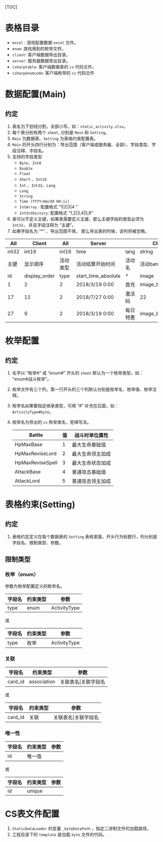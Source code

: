 [TOC]

# 表格目录

* `excel` :  游戏配置数据 `excel` 文件。
* `enum`:  游戏用到的枚举文件。
* `client`:  客户端数据导出目录。
*  `server`: 服务器数据导出目录。
* `csharptable`:  客户端数据表的 `cs` 代码文件。
* `csharpenumcode`: 客户端枚举的 `cs` 代码文件

# 数据配置(Main)

## 约定

1. 表名为下划线分割，全部小写。如：`static_activity.xlsx`。
2. 每个表分别有两个 `sheet`, 分别是 `Main` 和 `Setting`。
3. `Main` 为数据表、`Setting` 为表格约束配置表。
4. `Main` 的开头四行分别为：导出范围（客户端或服务器、全部）、字段类型、字段注释、字段名。
5. 支持的字段类型
   * `Byte`、`Int8`
   * `Double`
   * `Float`
   * `Short` 、`Int16`
   * `Int`  、`Int32`、`Lang`
   * `Long`
   * `String`
   * `Time (YYYY/mm/dd HH:ii)`
   * `IntArray` :  配置格式  “1|2|3|4 ”
   * `IntIntDictory`: 配置格式   “1,2|3,4|5,6”
6. 表可以不定义主键，如果表需要定义主键，那么主键字段的类型必须为 `Int32`， 并且字段注释为 “主键”。
7. 如果字段名为 “*”  、导出范围不填， 那么导出表的时候，该列将被忽略。

| All   | Client        | All      | Server              |          | Client          |
| ----- | ------------- | -------- | ------------------- | -------- | --------------- |
| int32 | int16         | int16    | time                | lang     | string          |
| 主键  | 显示顺序      | 活动类型 | 活动结算开始时间    | 活动名   | 活动banner      |
| id    | display_order | type     | start_time_absolute | *        | image           |
| 1     | 2             | 2        | 2018/3/19 0:00      | 首充     | image_banner_l1 |
| 17    | 11            | 2        | 2018/7/27 0:00      | 激活码   | 22              |
| 27    | 9             | 2        | 2018/3/19 0:00      | 每日特惠 | image_banner3   |

# 枚举配置

## 约定

1. 名字以 “枚举#” 或 “enum#” 开头的 `sheet` 默认为一个枚举类型，如： "enum#战斗枚举"。

2. 枚举文件有三个列，第一行开头的三个列默认分别是枚举名、枚举值、枚举注释。

3. 枚举名如果要指定继承类型，可用 “#”  补充在后面，如：`ActivityType#byte`。

4. 枚举名为导出的 `cs` 枚举类名，驼峰写法。

   | Battle           | 值   | 战斗时单位属性   |
   | ---------------- | ---- | ---------------- |
   | HpMaxBase        | 1    | 最大生命基础值   |
   | HpMaxReviseLord  | 2    | 最大生命领主加成 |
   | HpMaxReviseSpell | 3    | 最大生命状态加成 |
   | AttackBase       | 4    | 普通攻击基础值   |
   | AttackLord       | 5    | 普通攻击领主加成 |

# 表格约束(Setting)

## 约定

1. 表格约定定义在每个数据表的 `Setting` 表格里面，开头行为标题行，列分别是字段名、限制类型、参数。

   

## 限制类型

### 枚举（enum）

参数为枚举配置定义的枚举名。

| 字段名 | 约束类型 | 参数         |
| ------ | -------- | ------------ |
| type   | enum     | ActivityType |

或

| 字段名 | 约束类型 | 参数         |
| ------ | -------- | ------------ |
| type   | 枚举     | ActivityType |

### 关联

| 字段名  | 约束类型    | 参数                 |
| ------- | ----------- | -------------------- |
| card_id | association | 关联表名\|关联字段名 |

或

| 字段名  | 约束类型 | 参数                 |
| ------- | -------- | -------------------- |
| card_id | 关联     | 关联表名\|关联字段名 |

### 唯一性

| 字段名 | 约束类型 | 参数 |
| ------ | -------- | ---- |
| id     | 唯一值   |      |

或

| 字段名 | 约束类型 | 参数 |
| ------ | -------- | ---- |
| id     | unique   |      |

# CS表文件配置

1. `StaticDataLoader` 的变量  `_byteDataPath` ，指定二进制文件的加载路径。
2. 工程目录下的 `template` 是加载 `byte` 文件的代码。